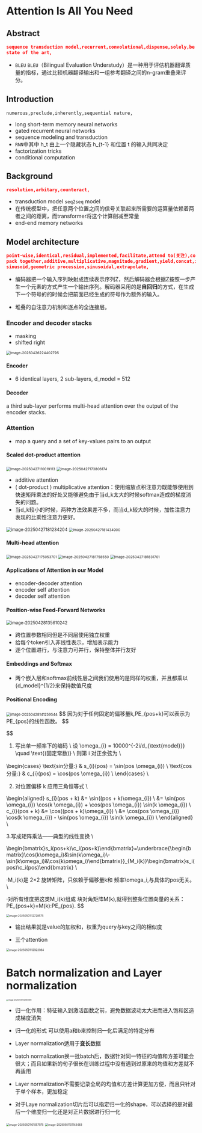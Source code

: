 # **Attention Is All You Need**

## Abstract

```json
sequence transduction model,recurrent,convolutional,dispense,solely,be superior in,parallelizable,literature
state of the art,
```

- `BLEU`
  `BLEU`（Bilingual Evaluation Understudy）是一种用于评估机器翻译质量的指标，通过比较机器翻译输出和一组参考翻译之间的n-gram重叠来评分。

## Introduction

```
numerous,preclude,inherently,sequential nature,
```

- long short-term memory neural networks
- gated recurrent neural networks
- sequence modeling and transduction
- `RNN`中其中 h_t 由上一个隐藏状态 h_{t-1} 和位置 t 的输入共同决定
- factorization tricks
- conditional computation

## Background

```json
resolution,arbitary,counteract,
```

- transduction model
  `seq2seq` model
- 在传统模型中，把任意两个位置之间的信号关联起来所需要的运算量依赖着两者之间的距离，而transformer将这个计算削减至常量
- end-end memory networks

## Model architecture

```json
point-wise,identical,residual,implemented,facilitate,attend to(关注),compatibility function,simultaneously,
pack together,additive,multiplicative,magnitude,gradient,yield,concat,inhibt,mimics,leftward,to this end,
sinusoid,geometric procession,sinusoidal,extrapolate,
```

- 编码器把一个输入序列映射成连续表示序列Z，然后解码器会根据Z按照一步产生一个元素的方式产生一个输出序列。解码器采用的是**自回归**的方式，在生成下一个符号的的时候会把前面已经生成的符号作为额外的输入。

- 堆叠的自注意力机制和逐点的全连接层。

### Encoder and decoder stacks

- masking
- shifted right

<img src="pictures\image-20250426224402795.png" alt="image-20250426224402795" style="zoom:67%;" />

#### Encoder

- 6 identical layers, 2 sub-layers, d_model = 512

#### Decoder

a third sub-layer performs multi-head attention over the output of the encoder stacks.

### Attention

- map a query and a set of key-values pairs to an output

#### Scaled dot-product attention

<img src="pictures\image-20250427110019113.png" alt="image-20250427110019113" style="zoom:67%;" />

<img src="pictures\image-20250427173806174.png" alt="image-20250427173806174" style="zoom:67%;" />

- additive attention
- ( dot-product ) multiplicative  attention：使用缩放点积注意力既能够使用到快速矩阵乘法的好处又能够避免由于当d_k太大的时候softmax造成的梯度消失的问题。
- 当d_k较小的时候，两种方法效果差不多，而当d_k较大的时候，加性注意力表现的比乘性注意力更好。

<img src="pictures\image-20250427181234204.png" alt="image-20250427181234204" style="zoom: 80%;" />

<img src="pictures\image-20250427181434900.png" alt="image-20250427181434900" style="zoom: 67%;" />

#### Multi-head attention

<img src="pictures\image-20250427175053701.png" alt="image-20250427175053701" style="zoom: 67%;" />

<img src="pictures\image-20250427181758550.png" alt="image-20250427181758550" style="zoom:67%;" />

<img src="pictures\image-20250427181831701.png" alt="image-20250427181831701" style="zoom: 67%;" />

#### **Applications of Attention in our Model**

- encoder-decoder attention
- encoder self attention
- decoder self attention

#### **Position-wise Feed-Forward Networks**

<img src="pictures\image-20250428135610242.png" alt="image-20250428135610242" style="zoom: 80%;" />

- 跨位置参数相同但是不同层使用独立权重
- 给每个token引入非线性表示，增加表示能力
- 逐个位置进行，与注意力可并行，保持整体并行友好

#### **Embeddings and Softmax**

- 两个嵌入层和softmax前线性层之间我们使用的是同样的权重，并且都乘以{d_model}^{1/2}来保持数值尺度

#### **Positional Encoding**

<img src="pictures\image-20250428141259544.png" alt="image-20250428141259544" style="zoom:67%;" />
$$
因为对于任何固定的偏移量k,PE_{pos+k}可以表示为PE_{pos}的线性函数。
$$

$$
1. 写出单一频率下的编码 \\
设
\omega_{i} = 10000^{-2i/d_{\text{model}}} \quad \text{(固定常数)} \\
则第 i 对正余弦为 \\

\begin{cases}
\text{sin分量:} & s_{i}(pos) = \sin(pos \omega_{i}) \\
\text{cos分量:} & c_{i}(pos) = \cos(pos \omega_{i}) \\
\end{cases} \\

2. 对位置偏移 k 应用三角恒等式 \\

\begin{aligned}
s_{i}(pos + k) &= \sin((pos + k)\omega_{i}) \\
&= \sin(pos \omega_{i}) \cos(k \omega_{i}) + \cos(pos \omega_{i}) \sin(k \omega_{i}) \\
c_{i}(pos + k) &= \cos((pos + k)\omega_{i}) \\
&= \cos(pos \omega_{i}) \cos(k \omega_{i}) - \sin(pos \omega_{i}) \sin(k \omega_{i}) \\
\end{aligned} \\

3.写成矩阵乘法——典型的线性变换 \\


\begin{bmatrix}s_i(pos+k)\\c_i(pos+k)\end{bmatrix}=\underbrace{\begin{bmatrix}\cos(k\omega_i)&\sin(k\omega_i)\\-\sin(k\omega_i)&\cos(k\omega_i)\end{bmatrix}}_{M_i(k)}\begin{bmatrix}s_i(pos)\\c_i(pos)\end{bmatrix} \\

·M_i(k)是 2×2 旋转矩阵，只依赖于偏移量k和 频率\omega_i,与具体的pos无关。\\

·对所有维度把这类M_i(k)组成 块对角矩阵M(k),就得到整条位置向量的关系：
PE_{pos+k}=M(k)\:PE_{pos}.
$$

<img src="pictures\image-20250501112728575.png" alt="image-20250501112728575" style="zoom:50%;" />

- 输出结果就是value的加权和，权重为query与key之间的相似度

- 三个attention

<img src="pictures\image-20250501112922984.png" alt="image-20250501112922984" style="zoom:50%;" />

# Batch normalization and Layer normalization

<img src="pictures\image-20250430132651994.png" alt="image-20250430132651994" style="zoom:33%;" />

- 归一化作用：特征输入到激活函数之前，避免数据波动太大进而进入饱和区造成梯度消失
- 归一化的形式  可以使用a和b来控制归一化后满足的特定分布
- Layer normalization适用于**变长**数据
- batch normalization换一批batch后，数据针对同一特征的均值和方差可能会很大；而且如果新的句子很长在训练过程中没有遇到过原来的均值和方差就不再适用
- Layer normalization不需要记录全局的均值和方差计算更加方便，而且只针对于单个样本，更加稳定

- 对于Laye normalization切片后可以指定归一化的shape，可以选择的是对最后一个维度归一化还是对正片数据进行归一化

<img src="C:\Users\LX\Desktop\学习\LLM-paper\pictures\image-20250501101057975.png" alt="image-20250501101057975" style="zoom: 50%;" />

<img src="pictures\image-20250501101143483.png" alt="image-20250501101143483" style="zoom:50%;" />



